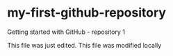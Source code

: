 # my-first-github-repository
Getting started with GitHub - repository 1

This file was just edited. This file was modified locally
